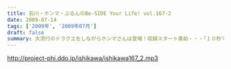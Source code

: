 ```yaml
---
title: 石川・ホンマ・ぶるんのBe-SIDE Your Life! vol.167-2
date: 2009-07-14
tags: ['2009年', '2009年07月']
draft: false
summary: 大流行のドラクエをしながらホンマさんは登場！収録スタート直前・・・「１０秒でセーブできるところに行くのでちょいまって！」と言われて１０秒以上が経過・・・握手会ツアーも波乱の模様確定か。NAMAE
---
```


http://project-phi.ddo.jp/ishikawa/ishikawa167_2.mp3
